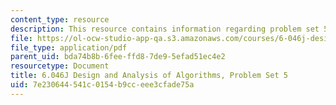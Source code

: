 ```yaml
---
content_type: resource
description: This resource contains information regarding problem set 5.
file: https://ol-ocw-studio-app-qa.s3.amazonaws.com/courses/6-046j-design-and-analysis-of-algorithms-spring-2012/7e230644541c0154b9cceee3cfade75a_MIT6_046JS12_ps5.pdf
file_type: application/pdf
parent_uid: bda74b8b-6fee-ffd8-7de9-5efad51ec4e2
resourcetype: Document
title: 6.046J Design and Analysis of Algorithms, Problem Set 5
uid: 7e230644-541c-0154-b9cc-eee3cfade75a
---
```

